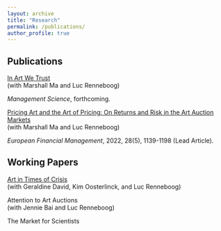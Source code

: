 ```yaml
---
layout: archive
title: "Research"
permalink: /publications/
author_profile: true
---
```


## Publications
[In Art We Trust](https://pubsonline.informs.org/doi/full/10.1287/mnsc.2022.4633) <br/>
(with Marshall Ma and Luc Renneboog)

  *Management Science*, forthcoming.<br/>

[Pricing Art and the Art of Pricing: On Returns and Risk in the Art Auction Markets](https://onlinelibrary.wiley.com/doi/10.1111/eufm.12348)<br/> 
(with Marshall Ma and Luc Renneboog)

  *European Financial Management*, 2022, 28(5), 1139-1198 (Lead Article).<br/>

## Working Papers
[Art in Times of Crisis](https://papers.ssrn.com/sol3/papers.cfm?abstract_id=3929327) <br/>
 (with Geraldine David, Kim Oosterlinck, and Luc Renneboog)  

Attention to Art Auctions <br/>
 (with Jennie Bai and Luc Renneboog)  

The Market for Scientists <br/>
 
  


